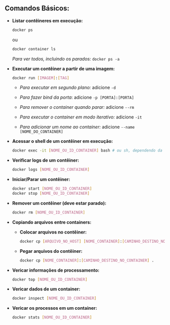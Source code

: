 ## Comandos Básicos:

- **Listar contêineres em execução:**

  ```bash
  docker ps
  ```

  ou

  ```bash
  docker container ls
  ```

  _Para ver todos, incluindo os parados:_ `docker ps -a`

- **Executar um contêiner a partir de uma imagem:**

  ```bash
  docker run [IMAGEM]:[TAG]
  ```

  - _Para executar em segundo plano:_ adicione `-d`

  - _Para fazer bind da porta_: adicione `-p [PORTA]:[PORTA]`

  - _Para remover o container quando parar:_ adicione `--rm`

  - _Para executar o container em modo iterativo:_ adicione `-it`

  - _Para adicionar um nome ao container:_ adicione `--name [NOME_DO_CONTAINER]`

- **Acessar o shell de um contêiner em execução:**

  ```bash
  docker exec -it [NOME_OU_ID_CONTAINER] bash # ou sh, dependendo da imagem
  ```

- **Verificar logs de um contêiner:**

  ```bash
  docker logs [NOME_OU_ID_CONTAINER]
  ```

- **Iniciar/Parar um contêiner:**

  ```bash
  docker start [NOME_OU_ID_CONTAINER]
  docker stop [NOME_OU_ID_CONTAINER]
  ```

- **Remover um contêiner (deve estar parado):**

  ```bash
  docker rm [NOME_OU_ID_CONTAINER]
  ```

- **Copiando arquivos entre containers:**

  - **Colocar arquivos no contêiner:**

    ```bash
    docker cp [ARQUIVO_NO_HOST] [NOME_CONTAINER]:[CAMINHO_DESTINO_NO_CONTAINER]
    ```

  - **Pegar arquivos do contêiner:**
    ```bash
    docker cp [NOME_CONTAINER]:[CAMINHO_DESTINO_NO_CONTAINER] .
    ```

- **Vericar informações de processamento:**

  ```bash
  docker top [NOME_OU_ID_CONTAINER]
  ```

- **Vericar dados de um container:**

  ```bash
  docker inspect [NOME_OU_ID_CONTAINER]
  ```

- **Vericar os processos em um container:**
  ```bash
  docker stats [NOME_OU_ID_CONTAINER]
  ```
